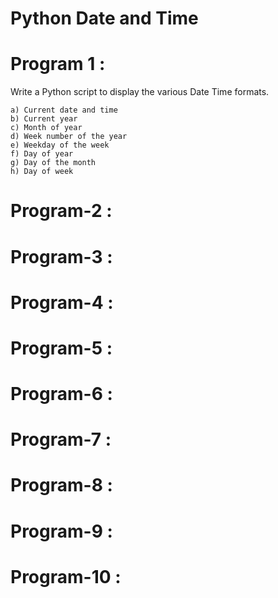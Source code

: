 # Python Date and Time

# Program 1 :
   Write a Python script to display the various Date Time formats.

    a) Current date and time
    b) Current year
    c) Month of year
    d) Week number of the year
    e) Weekday of the week
    f) Day of year
    g) Day of the month
    h) Day of week

# Program-2 : 


# Program-3 :

  
# Program-4 :
 

# Program-5 :
  

# Program-6 : 
 

# Program-7 :


# Program-8 :
 

# Program-9 :
  

# Program-10 :
 
